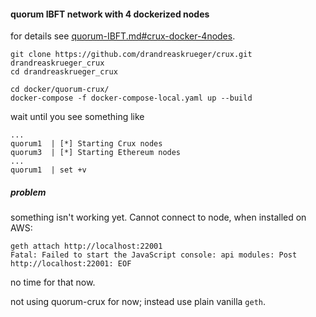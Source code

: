 

#### quorum IBFT network with 4 dockerized nodes
for details see [quorum-IBFT.md#crux-docker-4nodes](https://gitlab.com/electronDLT/chainhammer/blob/db3ae5da577d9b9d44c2879434993f3e0d44899f/quorum-IBFT.md#crux-docker-4nodes).

```
git clone https://github.com/drandreaskrueger/crux.git drandreaskrueger_crux
cd drandreaskrueger_crux

cd docker/quorum-crux/
docker-compose -f docker-compose-local.yaml up --build
```
wait until you see something like

```
...
quorum1  | [*] Starting Crux nodes
quorum3  | [*] Starting Ethereum nodes
...
quorum1  | set +v
```

##### problem
something isn't working yet. Cannot connect to node, when installed on AWS:

```
geth attach http://localhost:22001
Fatal: Failed to start the JavaScript console: api modules: Post http://localhost:22001: EOF
```

no time for that now. 

not using quorum-crux for now; instead use plain vanilla `geth`.
